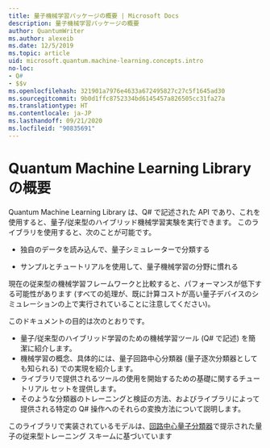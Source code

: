 ```yaml
---
title: 量子機械学習パッケージの概要 | Microsoft Docs
description: 量子機械学習パッケージの概要
author: QuantumWriter
ms.author: alexeib
ms.date: 12/5/2019
ms.topic: article
uid: microsoft.quantum.machine-learning.concepts.intro
no-loc:
- Q#
- $$v
ms.openlocfilehash: 321901a7976e4633a672495827c27c5f1645ad30
ms.sourcegitcommit: 9b0d1ffc8752334bd6145457a826505cc31fa27a
ms.translationtype: HT
ms.contentlocale: ja-JP
ms.lasthandoff: 09/21/2020
ms.locfileid: "90835691"
---
```

# <a name="introduction-to-the-quantum-machine-learning-library"></a>Quantum Machine Learning Library の概要

Quantum Machine Learning Library は、Q# で記述された API であり、これを使用すると、量子/従来型のハイブリッド機械学習実験を実行できます。 このライブラリを使用すると、次のことが可能です。

- 独自のデータを読み込んで、量子シミュレーターで分類する

- サンプルとチュートリアルを使用して、量子機械学習の分野に慣れる

現在の従来型の機械学習フレームワークと比較すると、パフォーマンスが低下する可能性があります (すべての処理が、既に計算コストが高い量子デバイスのシミュレーションの上で実行されていることに注意してください)。

このドキュメントの目的は次のとおりです。

- 量子/従来型のハイブリッド学習のための機械学習ツール (Q\# で記述) を簡潔に紹介します。
- 機械学習の概念、具体的には、量子回路中心分類器 (量子逐次分類器としても知られる) での実現を紹介します。
- ライブラリで提供されるツールの使用を開始するための基礎に関するチュートリアル セットを提供します。
- そのような分類器のトレーニングと検証の方法、およびライブラリによって提供される特定の Q\# 操作へのそれらの変換方法について説明します。

このライブラリで実装されているモデルは、[回路中心量子分類器](https://arxiv.org/abs/1804.00633)で提示された量子の従来型トレーニング スキームに基づいています
